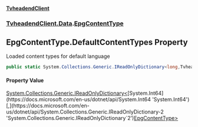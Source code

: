 #### [TvheadendClient](./index.md 'index')
### [TvheadendClient.Data](./TvheadendClient-Data.md 'TvheadendClient.Data').[EpgContentType](./TvheadendClient-Data-EpgContentType.md 'TvheadendClient.Data.EpgContentType')
## EpgContentType.DefaultContentTypes Property
Loaded content types for default language  
```csharp
public static System.Collections.Generic.IReadOnlyDictionary<long,TvheadendClient.Data.EpgContentType> DefaultContentTypes { get; }
```
#### Property Value
[System.Collections.Generic.IReadOnlyDictionary&lt;](https://docs.microsoft.com/en-us/dotnet/api/System.Collections.Generic.IReadOnlyDictionary-2 'System.Collections.Generic.IReadOnlyDictionary`2')[System.Int64](https://docs.microsoft.com/en-us/dotnet/api/System.Int64 'System.Int64')[,](https://docs.microsoft.com/en-us/dotnet/api/System.Collections.Generic.IReadOnlyDictionary-2 'System.Collections.Generic.IReadOnlyDictionary`2')[EpgContentType](./TvheadendClient-Data-EpgContentType.md 'TvheadendClient.Data.EpgContentType')[&gt;](https://docs.microsoft.com/en-us/dotnet/api/System.Collections.Generic.IReadOnlyDictionary-2 'System.Collections.Generic.IReadOnlyDictionary`2')  
